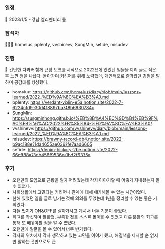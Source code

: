 ### 일정
📆 2023/1/5 - 강남 엘리멘터리 룸

### 참석자
🧑‍🤝‍🧑 homelus, pplenty, vvshinevv, SungMin, sefide, misudev

### 진행
🚤 간단한 다과와 함께 근황 토크를 시작으로 2022년에 있었던 일들을 미리 글로 적은 후 느낀 점을 나눴다.
돌아가며 커리어를 위해 노력했던, 개인적으로 즐거웠던 경험을 말하며 공감대를 형성했다.

- homelus: https://github.com/homelus/diary/blob/main/lessons-learned/2022_%ED%9A%8C%EA%B3%A0.md
- pplenty: https://verdant-violin-e5a.notion.site/2022-7-6224cfd9e30d418897ba748b6930784c
- SungMin: https://sungminhong.github.io/%EB%8B%A4%EC%9D%B4%EB%9F%AC%EB%A6%AC/2022%EB%85%84-%ED%9A%8C%EA%B3%A0/
- vvshinevv: https://github.com/vvshinevv/diary/blob/main/lessons-learned/2022_%ED%9A%8C%EA%B3%A0.md
- misudev: https://brawny-record-db4.notion.site/2022-b9ac188e51da4655ae0362fe7aad6605
- sefide: https://denim-hickory-2be.notion.site/2022-66cff88a73db456f9536ea1bd2f6375a

### 후기
- 오랜만의 모임으로 근황을 알기 어려웠는데 각자 이야기할 때 어떻게 지내왔는지 알 수 있었다.
- 사회생활에서 고민되는 커리어나 관계에 대해 얘기해볼 수 있는 시간이었다.
- 한해 있었던 일을 글로 남기는 것에 의의를 두었는데 1년을 정리할 수 있는 좋은 기회였다.
- 다들 멋지게 ON&OFF를 살아가시고 계셔서 너무 기분이 좋았다.
- 회고를 작성하며 잘한점, 부족한 점을 스스로 돌아볼 수 있었고 다른 분들의 회고를 통해 또 배워야할 점을 알 수 있었다.
- 오랜만에 얼굴을 볼 수 있어서 너무 반가웠다.
- 각자의 위치에서 각자 생각하고 있는 고민을 이야기 했고, 해결책을 제시할 순 없지만 말하는 것만으로도 큰 
